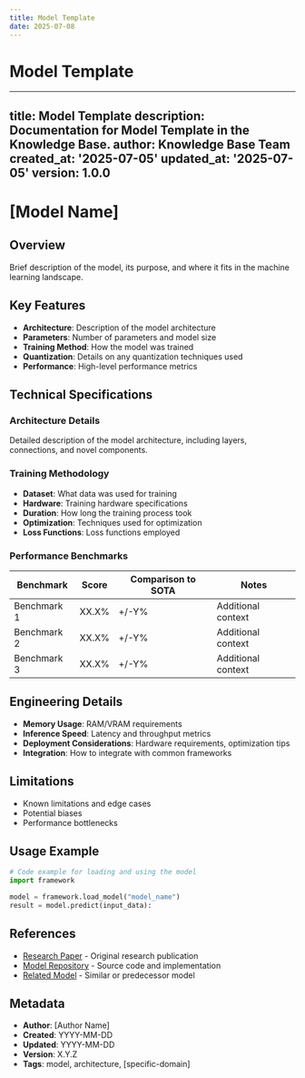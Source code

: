 ```yaml
---
title: Model Template
date: 2025-07-08
---
```


# Model Template

---
title: Model Template
description: Documentation for Model Template in the Knowledge Base.
author: Knowledge Base Team
created_at: '2025-07-05'
updated_at: '2025-07-05'
version: 1.0.0
---

# [Model Name]

## Overview
Brief description of the model, its purpose, and where it fits in the machine learning landscape.

## Key Features
- **Architecture**: Description of the model architecture
- **Parameters**: Number of parameters and model size
- **Training Method**: How the model was trained
- **Quantization**: Details on any quantization techniques used
- **Performance**: High-level performance metrics

## Technical Specifications

### Architecture Details
Detailed description of the model architecture, including layers, connections, and novel components.

### Training Methodology
- **Dataset**: What data was used for training
- **Hardware**: Training hardware specifications
- **Duration**: How long the training process took
- **Optimization**: Techniques used for optimization
- **Loss Functions**: Loss functions employed

### Performance Benchmarks
| Benchmark | Score | Comparison to SOTA | Notes |
|-----------|-------|---------------------|-------|
| Benchmark 1 | XX.X% | +/-Y% | Additional context |
| Benchmark 2 | XX.X% | +/-Y% | Additional context |
| Benchmark 3 | XX.X% | +/-Y% | Additional context |

## Engineering Details
- **Memory Usage**: RAM/VRAM requirements
- **Inference Speed**: Latency and throughput metrics
- **Deployment Considerations**: Hardware requirements, optimization tips
- **Integration**: How to integrate with common frameworks

## Limitations
- Known limitations and edge cases
- Potential biases
- Performance bottlenecks

## Usage Example
```python
# Code example for loading and using the model
import framework

model = framework.load_model("model_name")
result = model.predict(input_data):
```

## References
- [Research Paper](https://doi.org/paper-url) - Original research publication
- [Model Repository](https://github.com/org/repo) - Source code and implementation
- [Related Model](path/to/related_model.md) - Similar or predecessor model

## Metadata
- **Author**: [Author Name]
- **Created**: YYYY-MM-DD
- **Updated**: YYYY-MM-DD
- **Version**: X.Y.Z
- **Tags**: model, architecture, [specific-domain]
